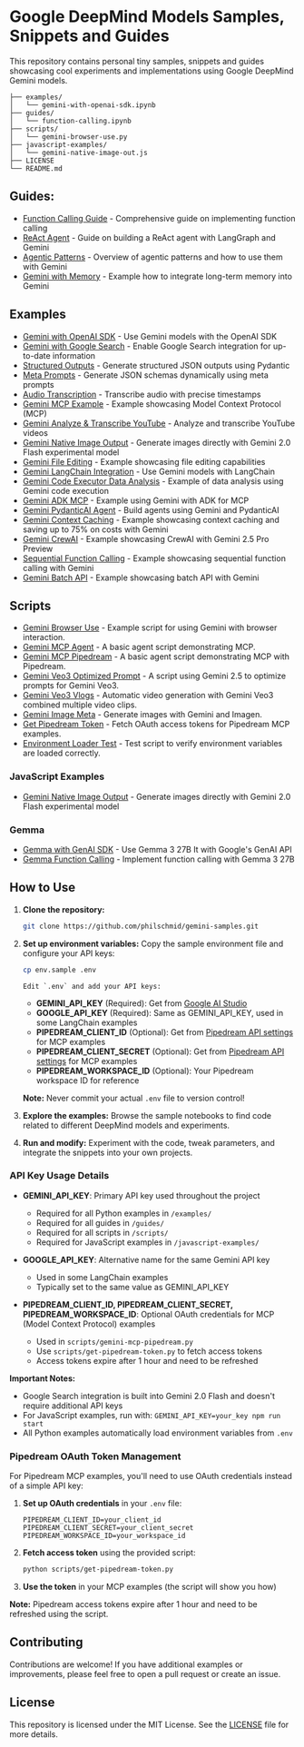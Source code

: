 # Google DeepMind Models Samples, Snippets and Guides

This repository contains personal tiny samples, snippets and guides showcasing cool experiments and implementations using Google DeepMind Gemini models.

```
├── examples/
│   └── gemini-with-openai-sdk.ipynb
├── guides/
│   └── function-calling.ipynb
├── scripts/
│   └── gemini-browser-use.py
├── javascript-examples/
│   └── gemini-native-image-out.js
├── LICENSE
└── README.md
```

## Guides:

- [Function Calling Guide](guides/function-calling.ipynb) - Comprehensive guide on implementing function calling
- [ReAct Agent](guides/langgraph-react-agent.ipynb) - Guide on building a ReAct agent with LangGraph and Gemini
- [Agentic Patterns](guides/agentic-pattern.ipynb) - Overview of agentic patterns and how to use them with Gemini
- [Gemini with Memory](guides/gemini-with-memory.ipynb) - Example how to integrate long-term memory into Gemini

## Examples

- [Gemini with OpenAI SDK](examples/gemini-with-openai-sdk.ipynb) - Use Gemini models with the OpenAI SDK
- [Gemini with Google Search](examples/gemini-google-search.ipynb) - Enable Google Search integration for up-to-date information
- [Structured Outputs](examples/gemini-structured-outputs.ipynb) - Generate structured JSON outputs using Pydantic
- [Meta Prompts](examples/gemini-meta-prompt-structured-outputs.ipynb) - Generate JSON schemas dynamically using meta prompts
- [Audio Transcription](examples/gemini-transcribe-with-timestamps.ipynb) - Transcribe audio with precise timestamps
- [Gemini MCP Example](examples/gemini-mcp-example.ipynb) - Example showcasing Model Context Protocol (MCP)
- [Gemini Analyze & Transcribe YouTube](examples/gemini-analyze-transcribe-youtube.ipynb) - Analyze and transcribe YouTube videos
- [Gemini Native Image Output](examples/gemini-native-image-out.ipynb) - Generate images directly with Gemini 2.0 Flash experimental model
- [Gemini File Editing](examples/gemini-file-editing.ipynb) - Example showcasing file editing capabilities
- [Gemini LangChain Integration](examples/gemini-langchain.ipynb) - Use Gemini models with LangChain
- [Gemini Code Executor Data Analysis](examples/gemini-code-executor-data-analysis.ipynb) - Example of data analysis using Gemini code execution
- [Gemini ADK MCP](examples/gemini-adk-mcp.ipynb) - Example using Gemini with ADK for MCP
- [Gemini PydanticAI Agent](examples/gemini-pydanticai-agent.ipynb) - Build agents using Gemini and PydanticAI
- [Gemini Context Caching](examples/gemini-context-caching.ipynb) - Example showcasing context caching and saving up to 75% on costs with Gemini
- [Gemini CrewAI](examples/gemini-crewai.ipynb) - Example showcasing CrewAI with Gemini 2.5 Pro Preview
- [Sequential Function Calling](examples/gemini-sequential-function-calling.ipynb) - Example showcasing sequential function calling with Gemini
- [Gemini Batch API](examples/gemini-batch-api.ipynb) - Example showcasing batch API with Gemini

## Scripts
- [Gemini Browser Use](scripts/gemini-browser-use.py) - Example script for using Gemini with browser interaction.
- [Gemini MCP Agent](scripts/gemini-mcp-agent.py) - A basic agent script demonstrating MCP.
- [Gemini MCP Pipedream](scripts/gemini-mcp-pipedream.py) - A basic agent script demonstrating MCP with Pipedream.
- [Gemini Veo3 Optimized Prompt](scripts/gemini-veo-meta.py) - A script using Gemini 2.5 to optimize prompts for Gemini Veo3.
- [Gemini Veo3 Vlogs](scripts/veo3-generate-viral-vlogs.py) - Automatic video generation with Gemini Veo3 combined multiple video clips.
- [Gemini Image Meta](scripts/gemini-image-meta.py) - Generate images with Gemini and Imagen.
- [Get Pipedream Token](scripts/get-pipedream-token.py) - Fetch OAuth access tokens for Pipedream MCP examples.
- [Environment Loader Test](scripts/test_env_loading.py) - Test script to verify environment variables are loaded correctly.

### JavaScript Examples

- [Gemini Native Image Output](javascript-examples/gemini-native-image-out.js) - Generate images directly with Gemini 2.0 Flash experimental model


### Gemma

- [Gemma with GenAI SDK](examples/gemma-with-genai-sdk.ipynb) - Use Gemma 3 27B It with Google's GenAI API
- [Gemma Function Calling](examples/gemma-function-calling.ipynb) - Implement function calling with Gemma 3 27B

## How to Use

1. **Clone the repository:**
    ```bash
    git clone https://github.com/philschmid/gemini-samples.git
    ```

2. **Set up environment variables:**
   Copy the sample environment file and configure your API keys:
   ```bash
   cp env.sample .env
   ```
   
       Edit `.env` and add your API keys:
    - **GEMINI_API_KEY** (Required): Get from [Google AI Studio](https://aistudio.google.com/app/apikey)
    - **GOOGLE_API_KEY** (Required): Same as GEMINI_API_KEY, used in some LangChain examples
    - **PIPEDREAM_CLIENT_ID** (Optional): Get from [Pipedream API settings](https://pipedream.com/docs/rest-api/auth) for MCP examples
    - **PIPEDREAM_CLIENT_SECRET** (Optional): Get from [Pipedream API settings](https://pipedream.com/docs/rest-api/auth) for MCP examples
    - **PIPEDREAM_WORKSPACE_ID** (Optional): Your Pipedream workspace ID for reference

   **Note:** Never commit your actual `.env` file to version control!

3. **Explore the examples:** Browse the sample notebooks to find code related to different DeepMind models and experiments.

4. **Run and modify:** Experiment with the code, tweak parameters, and integrate the snippets into your own projects.

### API Key Usage Details

- **GEMINI_API_KEY**: Primary API key used throughout the project
  - Required for all Python examples in `/examples/`
  - Required for all guides in `/guides/`
  - Required for all scripts in `/scripts/`
  - Required for JavaScript examples in `/javascript-examples/`

- **GOOGLE_API_KEY**: Alternative name for the same Gemini API key
  - Used in some LangChain examples
  - Typically set to the same value as GEMINI_API_KEY

- **PIPEDREAM_CLIENT_ID, PIPEDREAM_CLIENT_SECRET, PIPEDREAM_WORKSPACE_ID**: Optional OAuth credentials for MCP (Model Context Protocol) examples
  - Used in `scripts/gemini-mcp-pipedream.py`
  - Use `scripts/get-pipedream-token.py` to fetch access tokens
  - Access tokens expire after 1 hour and need to be refreshed

**Important Notes:**
- Google Search integration is built into Gemini 2.0 Flash and doesn't require additional API keys
- For JavaScript examples, run with: `GEMINI_API_KEY=your_key npm run start`
- All Python examples automatically load environment variables from `.env`

### Pipedream OAuth Token Management

For Pipedream MCP examples, you'll need to use OAuth credentials instead of a simple API key:

1. **Set up OAuth credentials** in your `.env` file:
   ```
   PIPEDREAM_CLIENT_ID=your_client_id
   PIPEDREAM_CLIENT_SECRET=your_client_secret
   PIPEDREAM_WORKSPACE_ID=your_workspace_id
   ```

2. **Fetch access token** using the provided script:
   ```bash
   python scripts/get-pipedream-token.py
   ```

3. **Use the token** in your MCP examples (the script will show you how)

**Note:** Pipedream access tokens expire after 1 hour and need to be refreshed using the script.

## Contributing

Contributions are welcome! If you have additional examples or improvements, please feel free to open a pull request or create an issue.

## License

This repository is licensed under the MIT License. See the [LICENSE](LICENSE) file for more details.
